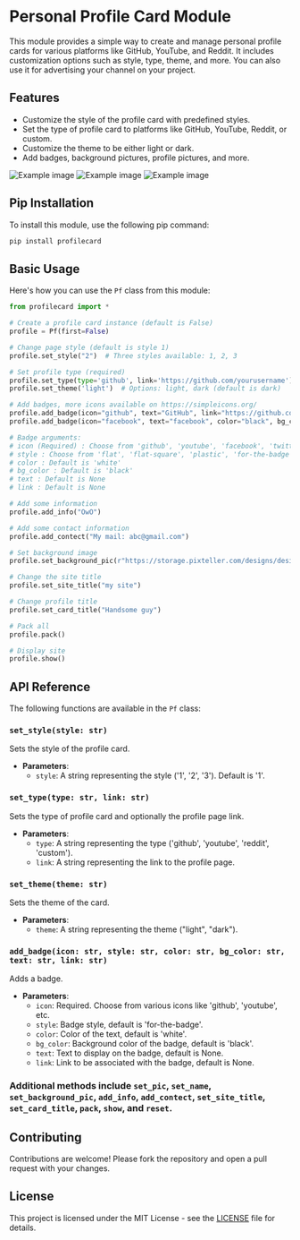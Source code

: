 # Personal Profile Card Module

This module provides a simple way to create and manage personal profile cards for various platforms like GitHub, YouTube, and Reddit. It includes customization options such as style, type, theme, and more. You can also use it for advertising your channel on your project.

## Features

- Customize the style of the profile card with predefined styles.
- Set the type of profile card to platforms like GitHub, YouTube, Reddit, or custom.
- Customize the theme to be either light or dark.
- Add badges, background pictures, profile pictures, and more.

![Example image](example.png)
![Example image](example2.png)
![Example image](example3.png)

## Pip Installation

To install this module, use the following pip command:

```bash
pip install profilecard
```

## Basic Usage

Here's how you can use the `Pf` class from this module:

```python
from profilecard import *

# Create a profile card instance (default is False)
profile = Pf(first=False)

# Change page style (default is style 1)
profile.set_style("2")  # Three styles available: 1, 2, 3

# Set profile type (required)
profile.set_type(type='github', link='https://github.com/yourusername')
profile.set_theme('light')  # Options: light, dark (default is dark)

# Add badges, more icons available on https://simpleicons.org/
profile.add_badge(icon="github", text="GitHub", link="https://github.com/yourusername") 
profile.add_badge(icon="facebook", text="facebook", color="black", bg_color="white")

# Badge arguments: 
# icon (Required) : Choose from 'github', 'youtube', 'facebook', 'twitter', 'instagram', 'reddit', 'gmail' and more...
# style : Choose from 'flat', 'flat-square', 'plastic', 'for-the-badge', 'social' (default: 'for-the-badge')
# color : Default is 'white'
# bg_color : Default is 'black'
# text : Default is None
# link : Default is None

# Add some information
profile.add_info("OwO")

# Add some contact information
profile.add_contect("My mail: abc@gmail.com")

# Set background image
profile.set_background_pic(r"https://storage.pixteller.com/designs/designs-images/2019-03-27/05/simple-background-backgrounds-passion-simple-1-5c9b95c3a34f9.png")

# Change the site title
profile.set_site_title("my site")

# Change profile title
profile.set_card_title("Handsome guy")

# Pack all
profile.pack()

# Display site
profile.show()
```

## API Reference

The following functions are available in the `Pf` class:

### `set_style(style: str)`
Sets the style of the profile card.
- **Parameters**:
  - `style`: A string representing the style ('1', '2', '3'). Default is '1'.

### `set_type(type: str, link: str)`
Sets the type of profile card and optionally the profile page link.
- **Parameters**:
  - `type`: A string representing the type ('github', 'youtube', 'reddit', 'custom').
  - `link`: A string representing the link to the profile page.

### `set_theme(theme: str)`
Sets the theme of the card.
- **Parameters**:
  - `theme`: A string representing the theme ("light", "dark").

### `add_badge(icon: str, style: str, color: str, bg_color: str, text: str, link: str)`
Adds a badge.
- **Parameters**:
  - `icon`: Required. Choose from various icons like 'github', 'youtube', etc.
  - `style`: Badge style, default is 'for-the-badge'.
  - `color`: Color of the text, default is 'white'.
  - `bg_color`: Background color of the badge, default is 'black'.
  - `text`: Text to display on the badge, default is None.
  - `link`: Link to be associated with the badge, default is None.

### Additional methods include `set_pic`, `set_name`, `set_background_pic`, `add_info`, `add_contect`, `set_site_title`, `set_card_title`, `pack`, `show`, and `reset`.

## Contributing

Contributions are welcome! Please fork the repository and open a pull request with your changes.

## License

This project is licensed under the MIT License - see the [LICENSE](LICENSE.md) file for details.

